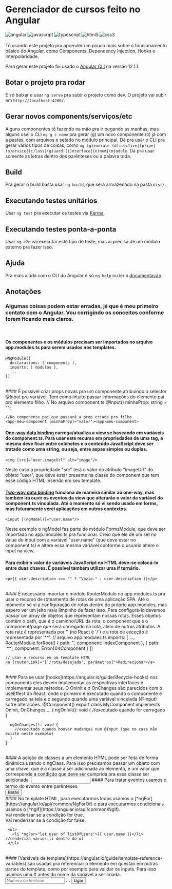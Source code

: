 # Gerenciador de cursos feito no Angular
<img align="left" alt="angular" src="https://img.shields.io/badge/-angular-DD0031?logo=angular&logoColor=fff&style=for-the-badge" />
<img align="left" alt="javascript" src="https://img.shields.io/badge/-javascript-F7DF1E?logo=javascript&logoColor=3e3e3e&style=for-the-badge" />
<img align="left" alt="typescript" src="https://img.shields.io/badge/-typescript-3178C6?logo=typescript&logoColor=white&style=for-the-badge" />
<img align="left" alt="html5" src="https://img.shields.io/badge/-html5-E34F26?logo=html5&logoColor=white&style=for-the-badge" />
<img align="left" alt="css3" src="https://img.shields.io/badge/-css3-1572B6?logo=css3&logoColor=white&style=for-the-badge" />
<br><br>
Tô usando este projeto pra aprender um pouco mais sobre o funcionamento básico do Angular, como Components, Dependency Injection, Hooks e Interpolaridade.

Para gerar este projeto foi usado o [Angular CLI](https://github.com/angular/angular-cli) na versão 12.1.1.

## Botar o projeto pra rodar

É só baixar e usar `ng serve` pra subir o projeto como dev. O projeto vai subir em `http://localhost:4200/`. 

## Gerar novos components/serviços/etc

Alguns componentes tô fazendo na mão pra ir pegando as manhas, mas alguns usei o CLI `ng g c nome` pra gerar (g) um novo componente (c) já com a pastas, com arquivos e setado no módulo principal. Dá pra usar o CLI pra gerar vários tipos de coisas, como `ng (g)enerate (d)irective|(p)ipe|(s)ervice|(c)lass|(g)uard|(i)nterface|(e)num|(m)odule`. Dá pra usar somente as letras dentro dos parênteses ou a palavra toda.

## Build

Pra gerar o build basta usar `ng build`, que será armazenado na pasta `dist/`.

## Executando testes unitários

Usar `ng test` pra executar os testes via [Karma](https://karma-runner.github.io).

## Executando testes ponta-a-ponta

Usar `ng e2e` vai executar este tipo de teste, mas aí precisa de um módulo externo pra fazer isso.

## Ajuda

Pra mais ajuda com o CLI do Angular é só `ng help` ou ler a [documentação](https://angular.io/cli).

## Anotações
 
### Algumas coisas podem estar erradas, já que é meu primeiro contato com o Angular. Vou corrigindo os conceitos conforme forem ficando mais claros.
<br>

#### Os componentes e os módulos precisam ser importados no arquivo app.modules.ts para serem usados nos templates.
    @NgModule({ 
      declarations: [ components ],
      imports: [ módulos ],
      ...
    })
<br>
#### É possível criar props novas pra um componente atribuindo o selector @Input pra variável. Tem como intuito passar informações do elemento pai pro elemento filho.
    // No arquivo component.ts
    @Input()
    minhaProp: string = "";
    
    //No componente pai que passará a prop criada pro filho
    <app-meu-component [minhaProp]="valor"><app-meu-component>


#### [One-way data binding](https://angular.io/guide/binding-syntax) carrega/atualiza a view se baseando em variáveis do component.ts. Para usar este recurso em propriedades de uma tag, a mesma deve ficar entre colchetes e o conteúdo JavaScript deve ser tratado como uma string, ou seja, entre aspas simples ou duplas.
    <img [src]="user.imageUrl" alt="image"/>
Neste caso a propriedade "src" terá o valor do atributo "imageUrl" do objeto "user", que deve estar presente na classe do component que tem esse código HTML inserido em seu template.
<br>
#### [Two-way data binding](https://angular.io/guide/two-way-binding) funciona de maneira similar ao one-way, mas também irá ouvir os eventos da view que alterarão o valor da variável do component.ts vinculada. Até o momento só vi sendo usado em forms, mas futuramente verei aplicações em outros contextos.
    <input [(ngModel)]="user.name"/>
Neste exemplo o ngModel faz parte do módulo FormsModule, que deve ser importado no app.modules.ts pra funcionar. Creio que ele dê um set no value do input com a variável "user.name" (que deve estar no component.ts) e altere essa mesma variável conforme o usuário altere o input na view.
<br>
#### Para exibir o valor de variáveis JavaScript no HTML deve-se colocá-lo entre duas chaves. É possível também utilizar uma if ternário.
    <p>{{ user.description === "" ? "Vazio." : user.description }}</p>
<br>
#### É necessário importar o módulo RouterModule no app.modules.ts pra usar o recurso de roteamento de rotas de uma aplicação SPA. Até o momento só vi a configuração de rotas dentro do próprio app.modules, mas espero ver um jeito mais limpinho de fazer isso. Para configurá-lo devemos passar um array de objetos que representam nossas rotas. Esses objetos contêm o path, que é o caminho/URL da rota, o component que é o component/page que será carregado na rota, além de outros atributos. A rota raiz é representada por '' (no React é '/') e a rota de exceção é representada por '**'.
    // arquivo app.modules.ts
    imports: [
      ...,
      RouterModule.forRoot([
      {
        path: '', component: IndexComponent
      },     
      {
        path: '**', component: Error404Component
      }
    ])
    
    // usar o recurso em um template HTML
    <a [routerLink]="['/rota/desejada', parâmetros]">Redirecionar</a>
<br>
#### Para se usar [hooks](https://angular.io/guide/lifecycle-hooks) nos components eles devem implementar as respectivas interfaces e implementar seus métodos. O OnInit e o OnChanges são parecidos com o useEffect do React, onde o primeiro é executado quando o componente é carregado na tela e o segundo quando uma variável vinculada (@Input) sofre alterações.
    @Component()
    export class MyComponent implements OnInit, OnChanges ... {
      ngOnInit(): void {
        //executado quando for carregado
      }
      
      ngOnChanges(): void {
        //executado quando houver mudanças num @Input (que no caso não existe neste exemplo)
      }
    }
<br>
#### A adição de classes a um elemento HTML pode ser feita de forma dinâmica usando o ngClass. Para isso precisamos passar um objeto com uma chave, que é a classe a ser adicionada ao elemento, e um valor que corresponde a condição que deve ser cumprida pra essa classe ser adicionada.
    <input [ngClass]="{'isInvalid': invalid}"
<br>
#### Para tratar eventos usamos o termo do evento entre parênteses.
    <form (ngSubmit)="onSubmitFunction()">
      <button (click)="onClickFunction()">Botão</button>
    <form>
 <br>
 #### No template HTML, para executarmos loops usamos o [*ngFor](https://angular.io/api/common/NgForOf) e para executarmos condicionais usamos o [*ngIf](https://angular.io/api/common/NgIf).
     <div *ngIf="condição; else elseBlock">
        Vai renderizar se a condição for true.
     </div>
     <ng-template #elseBlock>Vai renderizar se a condição for false.</ng-template>
     
     <ul>
       <li *ngFor="let user of listOfUsers">{{ user.name }}</li> //renderiza vários li dentro do ul
     </ul>
     
 <br>
#### [Variávels de template](https://angular.io/guide/template-reference-variables) são usadas pra referenciar o elemento em questão em outras partes do template, como por exemplo para validar os inputs. Para isso usamos uma # antes do nome da variável a ser criada.
    <input #telefone placeholder="Número de telefone" />
    ...
    <button (click)="fazerChamadaTelefonica(telefone.value)">Ligar</button>
      
